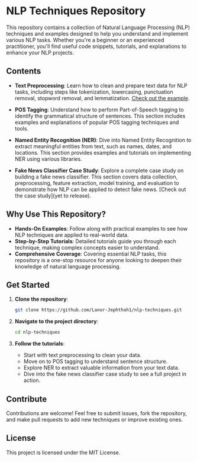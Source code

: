 # NLP Techniques Repository

This repository contains a collection of Natural Language Processing (NLP) techniques and examples designed to help you understand and implement various NLP tasks. Whether you're a beginner or an experienced practitioner, you'll find useful code snippets, tutorials, and explanations to enhance your NLP projects.

## Contents

- **Text Preprocessing**: Learn how to clean and prepare text data for NLP tasks, including steps like tokenization, lowercasing, punctuation removal, stopword removal, and lemmatization. [Check out the example](https://github.com/Lanor-Jephthah1/NLP-Techniques/tree/58ca723b68482d16449274d5baa5c537e1154c00/NLP%20Text%20Preprocessing).

- **POS Tagging**: Understand how to perform Part-of-Speech tagging to identify the grammatical structure of sentences. This section includes examples and explanations of popular POS tagging techniques and tools.

- **Named Entity Recognition (NER)**: Dive into Named Entity Recognition to extract meaningful entities from text, such as names, dates, and locations. This section provides examples and tutorials on implementing NER using various libraries.

- **Fake News Classifier Case Study**: Explore a complete case study on building a fake news classifier. This section covers data collection, preprocessing, feature extraction, model training, and evaluation to demonstrate how NLP can be applied to detect fake news. [Check out the case study](yet to release).

## Why Use This Repository?

- **Hands-On Examples**: Follow along with practical examples to see how NLP techniques are applied to real-world data.
- **Step-by-Step Tutorials**: Detailed tutorials guide you through each technique, making complex concepts easier to understand.
- **Comprehensive Coverage**: Covering essential NLP tasks, this repository is a one-stop resource for anyone looking to deepen their knowledge of natural language processing.

## Get Started

1. **Clone the repository**:
   ```bash
   git clone https://github.com/Lanor-Jephthah1/nlp-techniques.git
   ```

2. **Navigate to the project directory**:
   ```bash
   cd nlp-techniques
   ```

3. **Follow the tutorials**:
   - Start with text preprocessing to clean your data.
   - Move on to POS tagging to understand sentence structure.
   - Explore NER to extract valuable information from your text data.
   - Dive into the fake news classifier case study to see a full project in action.

## Contribute

Contributions are welcome! Feel free to submit issues, fork the repository, and make pull requests to add new techniques or improve existing ones.

## License

This project is licensed under the MIT License.
